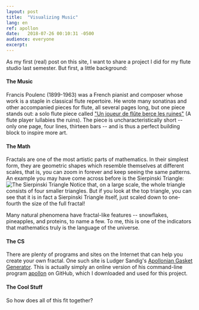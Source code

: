 ```yaml
---
layout:	post
title:	"Visualizing Music"
lang: en
ref: apollon
date:	2018-07-26 00:10:31 -0500
audience: everyone
excerpt:
---
```

As my first (real) post on this site, I want to share a project I did for my flute studio last semester. But first, a little background:

#### The Music
Francis Poulenc (1899-1963) was a French pianist and composer whose work is a staple in classical flute repertoire. He wrote many sonatinas and other accompanied pieces for flute, all several pages long, but one piece stands out: a solo flute piece called ["Un joueur de flûte berce les ruines"](../../../files/Poulenc.pdf) (A flute player lullabies the ruins). The piece is uncharacteristically short -- only one page, four lines, thirteen bars -- and is thus a perfect building block to inspire more art.

#### The Math
Fractals are one of the most artistic parts of mathematics. In their simplest form, they are geometric shapes which resemble themselves at different scales, that is, you can zoom in forever and keep seeing the same patterns. An example you may have come across before is the Sierpinski Triangle:
![The Sierpinski Triangle](../../../files/sierpinski.png)
Notice that, on a large scale, the whole triangle consists of four smaller triangles. But if you look at the top triangle, you can see that it is in fact a Sierpinski Triangle itself, just scaled down to one-fourth the size of the full fractal!

Many natural phenomena have fractal-like features -- snowflakes, pineapples, and proteins, to name a few. To me, this is one of the indicators that mathematics truly is the language of the universe.

#### The CS
There are plenty of programs and sites on the Internet that can help you create your own fractal. One such site is Ludger Sandig's [Apollonian Gasket Generator](http://lsandig.org/cgi-bin/apollon/index.cgi). This is actually simply an online version of his command-line program [apollon](https://github.com/lsandig/apollon) on GitHub, which I downloaded and used for this project.

#### The Cool Stuff
So how does all of this fit together?
